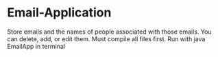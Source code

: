 # Email-Application
Store emails and the names of people associated with those emails. You can delete, add, or edit them.
Must compile all files first. Run with java EmailApp in terminal
